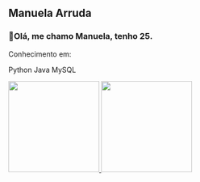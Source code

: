 ## Manuela Arruda

### 🤙Olá, me chamo Manuela, tenho 25.

Conhecimento em:

Python
Java
MySQL


<div>
<a href="https://github.com/Imanuarruda">
<img loading="lazy" height="180em" src="https://github-readme-stats.vercel.app/api/top-langs/?username=Imanuarruda&layout=compact&langs_count=7&theme=dracula"/>
<img loading="lazy" height="180em" src="https://github-readme-stats.vercel.app/api?username=Imanuarruda&show_icons=true&theme=dracula&include_all_commits=true&count_private=true"/>
</div>

